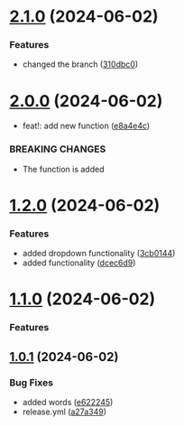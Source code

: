 # [2.1.0](https://github.com/devKirkCartano/release-demo/compare/v2.0.0...v2.1.0) (2024-06-02)


### Features

* changed the branch ([310dbc0](https://github.com/devKirkCartano/release-demo/commit/310dbc06f65a9d6d8ca1e7b3d4793720ca89b553))

# [2.0.0](https://github.com/devKirkCartano/release-demo/compare/v1.2.0...v2.0.0) (2024-06-02)



* feat!: add new function ([e8a4e4c](https://github.com/devKirkCartano/release-demo/commit/e8a4e4c62cb3aaca9a2a9b72952b702a0e00c034))


### BREAKING CHANGES

* The function is added

# [1.2.0](https://github.com/devKirkCartano/release-demo/compare/v1.1.0...v1.2.0) (2024-06-02)


### Features

* added dropdown functionality ([3cb0144](https://github.com/devKirkCartano/release-demo/commit/3cb01444d45ab065649fa7d5de97348eb5ad6e36))
* added functionality ([dcec6d9](https://github.com/devKirkCartano/release-demo/commit/dcec6d91d4f6dc77eda6b018ade552298737b221))


# [1.1.0](https://github.com/devKirkCartano/release-demo/compare/v1.0.1...v1.1.0) (2024-06-02)


### Features

## [1.0.1](https://github.com/devKirkCartano/release-demo/compare/v1.0.0...v1.0.1) (2024-06-02)


### Bug Fixes

* added words ([e622245](https://github.com/devKirkCartano/release-demo/commit/e622245f6982f2ffa70d315bfe5642257f409a93))
* release.yml ([a27a349](https://github.com/devKirkCartano/release-demo/commit/a27a349ca9f79ca8731ecd267c933eb5cecdb4d6))
